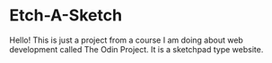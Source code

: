 # Etch-A-Sketch

Hello! This is just a project from a course I am doing about web development called The Odin Project. It is a sketchpad type website.
